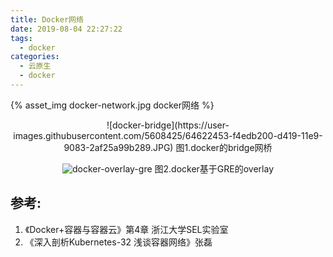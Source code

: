```yaml
---
title: Docker网络
date: 2019-08-04 22:27:22
tags: 
  - docker
categories:  
  - 云原生
  - docker
---
```


<p></p>
<!-- more -->


{% asset_img   docker-network.jpg  docker网络  %}


<div style="text-align: center;">
![docker-bridge](https://user-images.githubusercontent.com/5608425/64622453-f4edb200-d419-11e9-9083-2af25a99b289.JPG)
图1.docker的bridge网桥

![docker-overlay-gre](https://user-images.githubusercontent.com/5608425/64622455-f5864880-d419-11e9-8f24-c983a2bbed3b.JPG)
图2.docker基于GRE的overlay
</div>

## 参考:
1. 《Docker+容器与容器云》第4章 浙江大学SEL实验室
2. 《深入剖析Kubernetes-32  浅谈容器网络》张磊 
